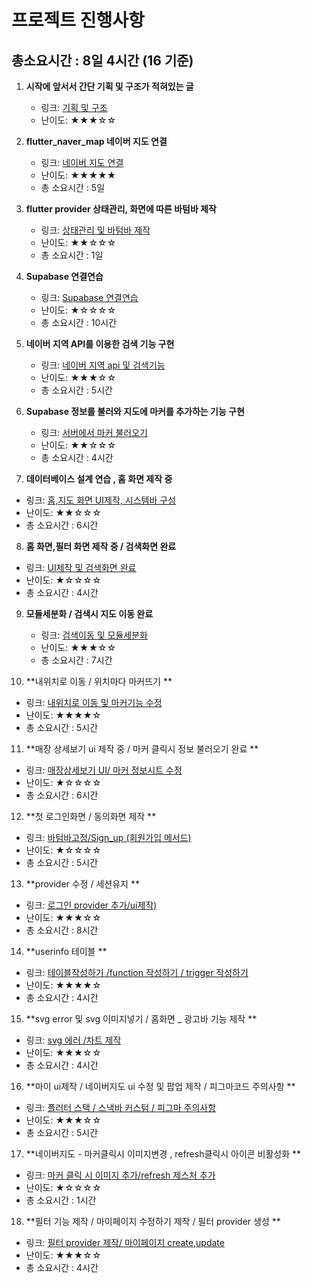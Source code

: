 # 프로젝트 진행사항

## 총소요시간 : 8일 4시간 (16 기준)

1. **시작에 앞서서 간단 기획 및 구조가 적혀있는 글**
    - 링크: [기획 및 구조](https://game-chanda.tistory.com/174)
    - 난이도: ★★★☆☆

2. **flutter_naver_map 네이버 지도 연결**
    - 링크: [네이버 지도 연결](https://game-chanda.tistory.com/175)
    - 난이도: ★★★★★
    - 총 소요시간 : 5일

3. **flutter provider 상태관리, 화면에 따른 바텀바 제작**
    - 링크: [상태관리 및 바텀바 제작](https://game-chanda.tistory.com/176)
    - 난이도: ★★☆☆☆
    - 총 소요시간 : 1일

4. **Supabase 연결연습**
    - 링크: [Supabase 연결연습](https://game-chanda.tistory.com/177)
    - 난이도: ★☆☆☆☆
    - 총 소요시간 : 10시간


5. **네이버 지역 API를 이용한 검색 기능 구현**
    - 링크: [네이버 지역 api 및 검색기능](https://game-chanda.tistory.com/178)
    - 난이도: ★★★☆☆
    - 총 소요시간 : 5시간

6. **Supabase 정보를 불러와 지도에 마커를 추가하는 기능 구현**
    - 링크: [서버에서 마커 불러오기](https://game-chanda.tistory.com/179)
    - 난이도: ★★☆☆☆
    - 총 소요시간 : 4시간

7. **데이터베이스 설계 연습 , 홈 화면 제작 중**

- 링크: [홈,지도 화면 UI제작, 시스템바 구성](https://game-chanda.tistory.com/180)
- 난이도: ★★☆☆☆
- 총 소요시간 : 6시간

8. **홈 화면,필터 화면 제작 중 / 검색화면 완료**

- 링크: [UI제작 및 검색화면 완료](https://game-chanda.tistory.com/181)
- 난이도: ★☆☆☆☆
- 총 소요시간 : 4시간

9. **모듈세분화 / 검색시 지도 이동 완료**
    - 링크: [검색이동 및 모듈세분화](https://game-chanda.tistory.com/182)
    - 난이도: ★★★☆☆
    - 총 소요시간 : 7시간

10. **내위치로 이동 / 위치마다 마커뜨기 **

- 링크: [내위치로 이동 및 마커기능 수정](https://game-chanda.tistory.com/183)
- 난이도: ★★★★☆
- 총 소요시간 : 5시간

11. **매장 상세보기 ui 제작 중 / 마커 클릭시 정보 불러오기 완료 **

- 링크: [매장상세보기 UI/ 마커 정보시트 수정](https://game-chanda.tistory.com/184)
- 난이도: ★☆☆☆☆
- 총 소요시간 : 6시간


12. **첫 로그인화면 / 동의화면 제작 **

- 링크: [바텀바고정/Sign_up (회원가입 메서드)](https://game-chanda.tistory.com/185)
- 난이도: ★☆☆☆☆
- 총 소요시간 : 5시간


13. **provider 수정 / 세션유지 **

- 링크: [로그인 provider 추가/ui제작)](https://game-chanda.tistory.com/186)
- 난이도: ★★★☆☆
- 총 소요시간 : 8시간

14. **userinfo 테이블 **

- 링크: [테이블작성하기 /function 작성하기 / trigger 작성하기 ](https://game-chanda.tistory.com/187)
- 난이도: ★★★★☆
- 총 소요시간 : 4시간

15. **svg error 및 svg 이미지넣기 / 홈화면 _ 광고바 기능 제작 **

- 링크: [svg 에러 /차트 제작](https://game-chanda.tistory.com/188)
- 난이도: ★★★☆☆
- 총 소요시간 : 4시간

16. **마이 ui제작 / 네이버지도 ui 수정 및 팝업 제작 / 피그마코드 주의사항 **

- 링크: [플러터 스택 / 스낵바 커스텀 / 피그마 주의사항](https://game-chanda.tistory.com/189)
- 난이도: ★★★☆☆
- 총 소요시간 : 5시간

17. **네이버지도 - 마커클릭시 이미지변경 , refresh클릭시 아이콘 비활성화 **

- 링크: [마커 클릭 시 이미지 추가/refresh 제스처 추가](https://game-chanda.tistory.com/190)
- 난이도: ★☆☆☆☆
- 총 소요시간 : 1시간

18. **필터 기능 제작 / 마이페이지 수정하기 제작 / 필터 provider 생성 **

- 링크: [필터 provider 제작/ 마이페이지 create,update](https://game-chanda.tistory.com/191)
- 난이도: ★★★☆☆
- 총 소요시간 : 4시간